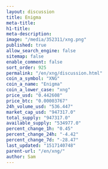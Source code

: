 ```yaml
---
layout: discussion
title: Enigma
meta-title: 
h1-title: 
meta-description: 
image: "/media/352311/xng.png"
published: true
allow_search_engine: false
sitemap: false
enable_comment: false
sort_order: 925
permalink: "/en/xng/discussion.html"
coin_a_symbol: "XNG"
coin_a_name: "Enigma"
coin_a_lower_case: "xng"
price_usd: "0.442608"
price_btc: "0.00003767"
24h_volume_usd: "536.447"
market_cap_usd: "947317.0"
total_supply: "947317.0"
available_supply: "534977.0"
percent_change_1h: "0.45"
percent_change_24h: "-4.42"
percent_change_7d: "-28.47"
last_updated: "1517140748"
parent-url: "/en/xng/"
author: Sam
---
```


